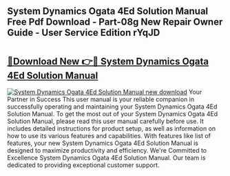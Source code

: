 ## System Dynamics Ogata 4Ed Solution Manual Free Pdf Download - Part-08g New Repair Owner Guide - User Service Edition rYqJD

# <h2><a href="http://bc87704.oget.top/?id=System+Dynamics+Ogata+4Ed+Solution+Manual">🔗Download New 👉🔴 System Dynamics Ogata 4Ed Solution Manual</a></h2>

[![System Dynamics Ogata 4Ed Solution Manual new download](https://i.imgur.com/5g1atiW.png)](http://bc87704.oget.top/?id=System+Dynamics+Ogata+4Ed+Solution+Manual)
Your Partner in Success This user manual is your reliable companion in successfully operating and maintaining your System Dynamics Ogata 4Ed Solution Manual. To get the most out of your System Dynamics Ogata 4Ed Solution Manual, please read this user manual carefully before use. It includes detailed instructions for product setup, as well as information on how to use its various features and capabilities. With features like list of features, your new System Dynamics Ogata 4Ed Solution Manual is designed to maximize productivity and efficiency. We're Committed to Excellence System Dynamics Ogata 4Ed Solution Manual. Our team is dedicated to providing exceptional customer support.
